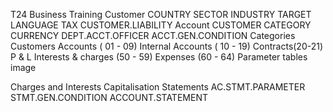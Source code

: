 T24 Business Training
Customer
COUNTRY
SECTOR
INDUSTRY
TARGET
LANGUAGE
TAX
CUSTOMER.LIABILITY
Account
CUSTOMER
CATEGORY
CURRENCY
DEPT.ACCT.OFFICER
ACCT.GEN.CONDITION
Categories
Customers Accounts ( 01 - 09)
Internal Accounts ( 10 - 19)
Contracts(20-21)
P & L
Interests & charges (50 - 59)
Expenses (60 - 64)
Parameter tables
image

Charges and Interests
Capitalisation
Statements
AC.STMT.PARAMETER
STMT.GEN.​CONDITION
ACCOUNT.​STATEMENT